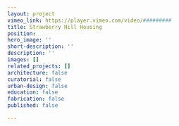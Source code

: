 ```yaml
---
layout: project
vimeo_link: https://player.vimeo.com/video/#########
title: Strawberry Hill Housing
position: 
hero_image: ''
short-description: ''
description: ''
images: []
related_projects: []
architecture: false
curatorial: false
urban-design: false
education: false
fabrication: false
published: false

---
```

